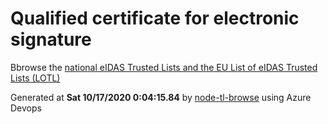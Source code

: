 # Qualified certificate for electronic signature 
 Bbrowse the [national eIDAS Trusted Lists and the EU List of eIDAS Trusted Lists (LOTL)](https://webgate.ec.europa.eu/tl-browser/#/) 
 
 
Generated at **Sat 10/17/2020  0:04:15.84** by [node-tl-browse](https://github.com/ymedlop/node-tl-browser) using Azure Devops 
